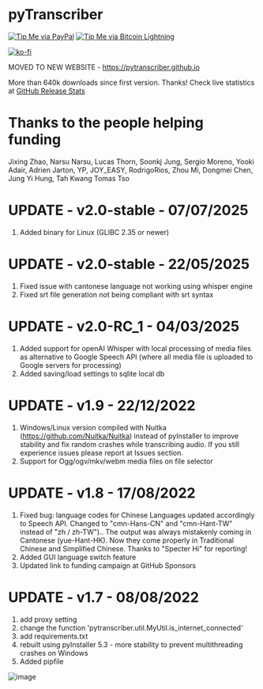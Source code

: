 # pyTranscriber

[![Tip Me via PayPal](https://img.shields.io/badge/PayPal-tip%20me-1462ab.svg?logo=paypal)](https://www.paypal.com/cgi-bin/webscr?cmd=_donations&business=YHB854YHPJCU8&item_name=Donation+pyTranscriber&currency_code=BRL)
[![Tip Me via Bitcoin Lightning](https://img.shields.io/badge/Bitcoin%20Lightning-tip%20me-f7931a.svg?logo=lightning)](https://github.com/raryelcostasouza/pyTranscriber/raw/master/doc/lightning.jpeg)

[![ko-fi](https://ko-fi.com/img/githubbutton_sm.svg)](https://ko-fi.com/A0A6AIR3D)

MOVED TO NEW WEBSITE - <a href="https://pytranscriber.github.io">https://pytranscriber.github.io</a>

More than 640k downloads since first version. Thanks!
Check live statistics at <a href="https://somsubhra.github.io/github-release-stats/?username=raryelcostasouza&repository=pyTranscriber&page=1&per_page=30">GitHub Release Stats</a>

# Thanks to the people helping funding
Jixing Zhao, Narsu Narsu, Lucas Thorn, Soonkj Jung, Sergio Moreno, Yooki Adair, Adrien Jarton, YP, JOY_EASY, RodrigoRios, Zhou Mi, Dongmei Chen, Jung Yi Hung, Tah Kwang Tomas Tso

# UPDATE - v2.0-stable - 07/07/2025
1. Added binary for Linux (GLIBC 2.35 or newer)

# UPDATE - v2.0-stable - 22/05/2025
1. Fixed issue with cantonese language not working using whisper engine
2.  Fixed srt file generation not being compliant with srt syntax

# UPDATE - v2.0-RC_1 - 04/03/2025
1. Added support for <a hfref="https://openai.com/index/whisper/">openAI Whisper</a> with local processing of media files as alternative to Google Speech API (where all media file is uploaded to Google servers for processing)
2. Added saving/load settings to sqlite local db


# UPDATE - v1.9 - 22/12/2022
1. Windows/Linux version compiled with Nuitka (https://github.com/Nuitka/Nuitka) instead of pyInstaller to improve stability and fix random crashes while transcribing audio. If you still experience issues please report at Issues section.
2. Support for Ogg/ogv/mkv/webm media files on file selector

# UPDATE - v1.8 - 17/08/2022
1. Fixed bug: language codes for Chinese Languages updated accordingly to Speech API. Changed to "cmn-Hans-CN" and "cmn-Hant-TW" instead of "zh / zh-TW").. The output was always mistakenly coming in Cantonese (yue-Hant-HK). Now they come properly in Traditional Chinese and Simplified Chinese. Thanks to "Specter Hi" for reporting!
2. Added GUI language switch feature
3. Updated link to funding campaign at GitHub Sponsors

# UPDATE - v1.7 - 08/08/2022
1. add proxy setting
2. change the function 'pytranscriber.util.MyUtil.is_internet_connected'
3. add requirements.txt
4. rebuilt using pyInstaller 5.3 - more stability to prevent multithreading crashes on Windows
5. Added pipfile

![image](https://user-images.githubusercontent.com/23170065/143678535-750ac415-2be7-41ce-b5c2-f1d319d3e204.png)

